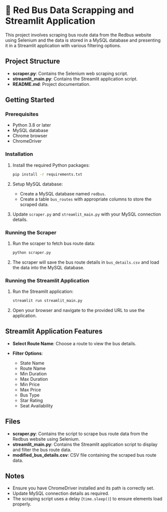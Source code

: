 # 🚌 Red Bus Data Scrapping and Streamlit Application

This project involves scraping bus route data from the Redbus website using Selenium and the data is stored in a MySQL database and presenting it in a Streamlit application with various filtering options. 

## Project Structure

- **scraper.py**: Contains the Selenium web scraping script.
- **streamlit_main.py**: Contains the Streamlit application script.
- **README.md**: Project documentation.

## Getting Started

### Prerequisites

- Python 3.8 or later
- MySQL database
- Chrome browser
- ChromeDriver

### Installation


1. Install the required Python packages:
    ```sh
    pip install -r requirements.txt
    ```

2. Setup MySQL database:

    - Create a MySQL database named `redbus`.
    - Create a table `bus_routes` with appropriate columns to store the scraped data.

3. Update `scraper.py` and `streamlit_main.py` with your MySQL connection details.

### Running the Scraper

1. Run the scraper to fetch bus route data:
    ```sh
    python scraper.py
    ```

2. The scraper will save the bus route details in `bus_details.csv` and load the data into the MySQL database.

### Running the Streamlit Application

1. Run the Streamlit application:
    ```sh
    streamlit run streamlit_main.py
    ```

2. Open your browser and navigate to the provided URL to use the application.

## Streamlit Application Features

- **Select Route Name**: Choose a route to view the bus details.
- **Filter Options**:
    
    - State Name     
    - Route Name
    - Min Duration
    - Max Duration
    - Min Price
    - Max Price
    - Bus Type
    - Star Rating
    - Seat Availability

## Files

- **scraper.py**: Contains the script to scrape bus route data from the Redbus website using Selenium.
- **streamlit_main.py**: Contains the Streamlit application script to display and filter the bus route data.
- **modified_bus_details.csv**: CSV file containing the scraped bus route data.
## Notes


- Ensure you have ChromeDriver installed and its path is correctly set.
- Update MySQL connection details as required.
- The scraping script uses a delay (`time.sleep()`) to ensure elements load properly.



